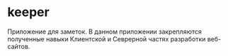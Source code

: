 # keeper
Приложение для заметок. В данном приложении закрепляются полученные навыки Клиентской и Севрерной частях разработки веб-сайтов.
